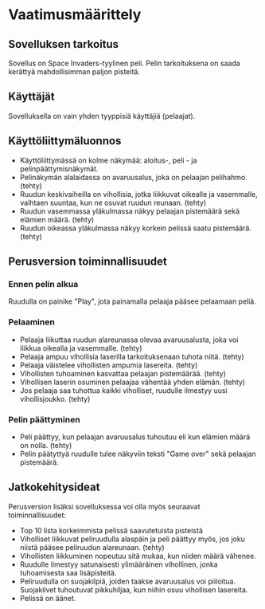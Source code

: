 # Vaatimusmäärittely

## Sovelluksen tarkoitus
Sovellus on Space Invaders-tyylinen peli. Pelin tarkoituksena on saada kerättyä mahdollisimman paljon pisteitä.

## Käyttäjät
Sovelluksella on vain yhden tyyppisiä käyttäjiä (pelaajat).

## Käyttöliittymäluonnos
- Käyttöliittymässä on kolme näkymää: aloitus-, peli - ja pelinpäättymisnäkymät.
- Pelinäkymän alalaidassa on avaruusalus, joka on pelaajan pelihahmo. (tehty)
- Ruudun keskivaiheilla on vihollisia, jotka liikkuvat oikealle ja vasemmalle, vaihtaen suuntaa, kun ne osuvat ruudun reunaan. (tehty)
- Ruudun vasemmassa yläkulmassa näkyy pelaajan pistemäärä sekä elämien määrä. (tehty)
- Ruudun oikeassa yläkulmassa näkyy korkein pelissä saatu pistemäärä. (tehty)

## Perusversion toiminnallisuudet

### Ennen pelin alkua
Ruudulla on painike "Play", jota painamalla pelaaja pääsee pelaamaan peliä.

### Pelaaminen
- Pelaaja liikuttaa ruudun alareunassa olevaa avaruusalusta, joka voi liikkua oikealla ja vasemmalle. (tehty)
- Pelaaja ampuu vihollisia laserilla tarkoituksenaan tuhota niitä. (tehty)
- Pelaaja väistelee vihollisten ampumia lasereita. (tehty)
- Vihollisten tuhoaminen kasvattaa pelaajan pistemäärää. (tehty)
- Vihollisen laserin osuminen pelaajaa vähentää yhden elämän. (tehty)
- Jos pelaaja saa tuhottua kaikki viholliset, ruudulle ilmestyy uusi vihollisjoukko. (tehty)

### Pelin päättyminen
- Peli päättyy, kun pelaajan avaruusalus tuhoutuu eli kun elämien määrä on nolla. (tehty)
- Pelin päätyttyä ruudulle tulee näkyviin teksti "Game over" sekä pelaajan pistemäärä.

## Jatkokehitysideat
Perusversion lisäksi sovelluksessa voi olla myös seuraavat toiminnallisuudet:
- Top 10 lista korkeimmista pelissä saavutetuista pisteistä
- Viholliset liikkuvat peliruudulla alaspäin ja peli päättyy myös, jos joku niistä pääsee peliruudun alareunaan. (tehty)
- Vihollisten liikkuminen nopeutuu sitä mukaa, kun niiden määrä vähenee.
- Ruudulle ilmestyy satunaisesti ylimääräinen vihollinen, jonka tuhoamisesta saa lisäpisteitä.
- Peliruudulla on suojakilpiä, joiden taakse avaruusalus voi piiloitua. Suojakilvet tuhoutuvat pikkuhiljaa, kun niihin osuu vihollisen lasereita.
- Pelissä on äänet.
